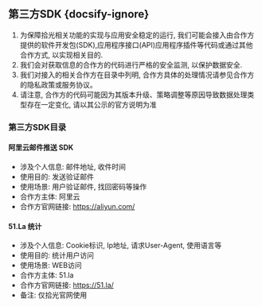 ## 第三方SDK {docsify-ignore}

1. 为保障拾光相关功能的实现与应用安全稳定的运行, 我们可能会接入由合作方提供的软件开发包(SDK),应用程序接口(API)应用程序插件等代码或通过其他合作方式, 以实现相关目的.
2. 我们会对获取信息的合作方的代码进行严格的安全监测, 以保护数据安全.
3. 我们对接入的相关合作方在目录中列明, 合作方具体的处理情况请参见合作方的隐私政策或服务协议。
4. 请注意, 合作方的代码可能因为其版本升级、策略调整等原因导致数据处理类型存在一定变化, 请以其公示的官方说明为准

### 第三方SDK目录

#### 阿里云邮件推送 SDK

 - 涉及个人信息: 邮件地址, 收件时间
 - 使用目的: 发送验证邮件
 - 使用场景: 用户验证邮件, 找回密码等操作
 - 合作方主体: 阿里云
 - 合作方官网链接: https://aliyun.com/

#### 51.La 统计

 - 涉及个人信息: Cookie标识, Ip地址, 请求User-Agent, 使用语言等
 - 使用目的: 统计用户访问
 - 使用场景: WEB访问
 - 合作方主体: 51.la
 - 合作方官网链接: https://51.la/
 - 备注: 仅拾光官网使用